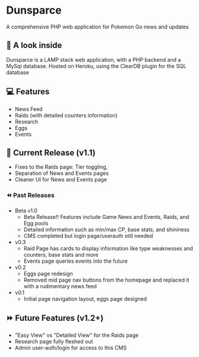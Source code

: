 # Dunsparce
A comprehensive PHP web application for Pokemon Go news and updates

## :eyes: A look inside
Dunsparce is a LAMP stack web application, with a PHP backend and a MySql database. Hosted on Heroku, using the ClearDB plugin for the SQL database

## :computer: Features
- News Feed
- Raids (with detailed counters information)
- Research
- Eggs
- Events

## :rocket: Current Release (v1.1)
- Fixes to the Raids page: Tier toggling, 
- Separation of News and Events pages
- Cleaner UI for News and Events page

### :rewind: Past Releases
- Beta v1.0
  - Beta Release!! Features include Game News and Events, Raids, and Egg pools
  - Detailed information such as min/max CP, base stats, and shininess
  - CMS completed but login page/userauth still needed
- v0.3
  - Raid Page has cards to display information like type weaknesses and counters, base stats and more
  - Events page queries events into the future
- v0.2
  - Eggs page redesign
  - Removed mid page nav buttons from the homepage and replaced it with a rudimentary news feed
- v0.1
  - Initial page navigation layout, eggs page designed

## :fast_forward: Future Features (v1.2+)
- "Easy View" vs "Detailed View" for the Raids page
- Research page fully fleshed out
- Admin user-auth/login for access to this CMS
